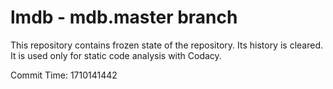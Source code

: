 # lmdb - mdb.master branch

This repository contains frozen state of the repository.
Its history is cleared. It is used only for static code
analysis with Codacy.

Commit Time: 1710141442